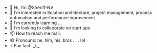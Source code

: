 - 👋 Hi, I’m @Sheriff-NV
- 👀 I’m interested in Solution architecture, project management, process automation and performance inprovement.
- 🌱 I’m currently learning ...
- 💞️ I’m looking to collaborate on start ups
- 📫 How to reach me mail.
- 😄 Pronouns: he, him, his, bros . . . lol
- ⚡ Fun fact: _/.\_

<!---
Sheriff-NV/Sheriff-NV is a ✨ special ✨ repository because its `README.md` (this file) appears on your GitHub profile.
You can click the Preview link to take a look at your changes.
--->
